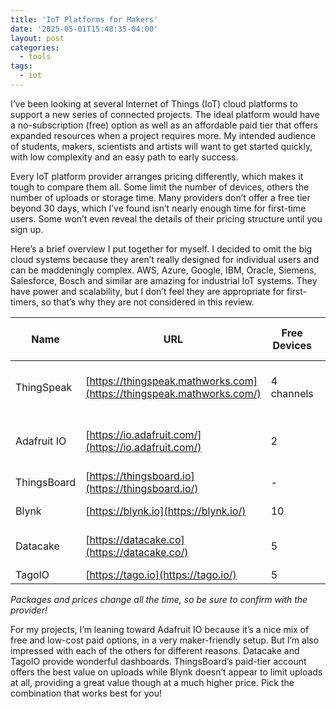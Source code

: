```yaml
---
title: 'IoT Platforms for Makers'
date: '2025-05-01T15:48:35-04:00'
layout: post
categories:
  - tools
tags:
  - iot
---
```


I’ve been looking at several Internet of Things (IoT) cloud platforms to support a new series of connected projects. The ideal platform would have a no-subscription (free) option as well as an affordable paid tier that offers expanded resources when a project requires more. My intended audience of students, makers, scientists and artists will want to get started quickly, with low complexity and an easy path to early success.

Every IoT platform provider arranges pricing differently, which makes it tough to compare them all. Some limit the number of devices, others the number of uploads or storage time. Many providers don’t offer a free tier beyond 30 days, which I’ve found isn’t nearly enough time for first-time users. Some won’t even reveal the details of their pricing structure until you sign up.

Here’s a brief overview I put together for myself. I decided to omit the big cloud systems because they aren’t really designed for individual users and can be maddeningly complex. AWS, Azure, Google, IBM, Oracle, Siemens, Salesforce, Bosch and similar are amazing for industrial IoT systems. They have power and scalability, but I don’t feel they are appropriate for first-timers, so that’s why they are not considered in this review.

| Name        | URL                                                                   | Free Devices |  Free Uploads/mo           |  Free Storage | Basic Plan Cost/mo | Basic Plan Devices |  Basic Plan Uploads/mo             | Basic Plan Storage | Basic Plan Name | Notes                                |
| ----------- | --------------------------------------------------------------------- | ------------ | -------------------------- | ------------- | ------------------ | ------------------ | ---------------------------------- | ------------------ | --------------- | ------------------------------------ |
| ThingSpeak  | [https://thingspeak.mathworks.com](https://thingspeak.mathworks.com/) | 4 channels   |                   250,000  |  unlimited    | $8                 | 10 channels        |                          2,750,000 | unlimited          | Home            | Free plan has 15-second upload limit |
| Adafruit IO | [https://io.adafruit.com/](https://io.adafruit.com/)                  | 2            |                1,314,000   |  30 days      | $10                | unlimited          |                          2,628,000 | 60 days            | Adafruit IO+    | More uploads and storage available   |
| ThingsBoard | [https://thingsboard.io](https://thingsboard.io/)                     | \-           |  -                         |  -            | $10                | 30                 |                        10,000,000  | 60 days            | Maker           |                                      |
| Blynk       | [https://blynk.io](https://blynk.io/)                                 | 10           |                     30,000 |  1 week       | $99                | 50                 |  unlimited                         | 6 months           | Pro             |                                      |
| Datacake    | [https://datacake.co](https://datacake.co/)                           | 5            |                     15,000 |  1 week       | $150               | 50                 |                                    | 30 days            | Light           | Or pay as you go $2 euros/device     |
| TagoIO      | [https://tago.io](https://tago.io/)                                   | 5            |                1,000,000   |  30 days      | $49                | 100                |                          1,000,000 | 9 years            | Starter         |                                      |
*Packages and prices change all the time, so be sure to confirm with the provider!*

For my projects, I’m leaning toward Adafruit IO because it’s a nice mix of free and low-cost paid options, in a very maker-friendly setup. But I’m also impressed with each of the others for different reasons. Datacake and TagoIO provide wonderful dashboards. ThingsBoard’s paid-tier account offers the best value on uploads while Blynk doesn’t appear to limit uploads at all, providing a great value though at a much higher price. Pick the combination that works best for you!